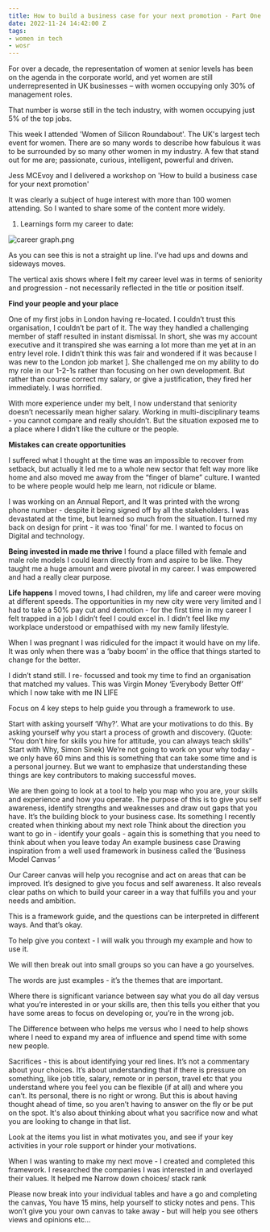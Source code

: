 ```yaml
---
title: How to build a business case for your next promotion - Part One
date: 2022-11-24 14:42:00 Z
tags:
- women in tech
- wosr
---
```


For over a decade, the representation of women at senior levels has been on the agenda in the corporate world, and yet women are still underrepresented in UK businesses – with women occupying only 30% of management roles. 

That number is worse still in the tech industry, with women occupying just 5% of the top jobs. 

This week I attended 'Women of Silicon Roundabout'. The UK's largest tech event for women. There are so many words to describe how fabulous it was to be surrounded by so many other women in my industry. A few that stand out for me are; passionate, curious, intelligent, powerful and driven.

Jess MCEvoy and I delivered a workshop on 'How to build a business case for your next promotion' 

It was clearly a subject of huge interest with more than 100 women attending. So I wanted to share some of the content more widely. 

1. Learnings form my career to date:

![career graph.png](/uploads/career%20graph.png)

As you can see this is not a straight up line. I’ve had ups and downs and sideways moves. 

The vertical axis shows where I felt my career level was in terms of seniority and progression - not necessarily reflected in the title or position itself.

**Find your people and your place**

One of my first jobs in London having re-located. I couldn’t trust this organisation, I couldn’t be part of it. The way they handled a challenging member of staff resulted in instant dismissal. In short, she was my account executive and it transpired she was earning a lot more than me yet at in an entry level role. I didn’t think this was fair and wondered if it was because I was new to the London job market ]. She challenged me on my ability to do my role in our 1-2-1s rather than focusing on her own development. But rather than course correct my salary, or give a justification, they fired her immediately. I was horrified.

With more experience under my belt, I now understand that seniority doesn’t necessarily mean higher salary. Working in multi-disciplinary teams - you cannot compare and really shouldn’t. But the situation exposed me to a place where I didn’t like the culture or the people. 

**Mistakes can create opportunities**

I suffered what I thought at the time was an impossible to recover from setback, but actually it led me to a whole new sector that felt way more like home and also moved me away from the “finger of blame” culture. I wanted to be where people would help me learn, not ridicule or blame.

I was working on an Annual Report, and It was printed with the wrong phone number - despite it being signed off by all the stakeholders. I was devastated at the time, but learned so much from the situation. I turned my back on design for print - it was too 'final' for me. I wanted to focus on Digital and technology. 

**Being invested in made me thrive**
I found a place filled with female and male role models I could learn directly from and aspire to be like. They taught me a huge amount and were pivotal in my career. I was empowered and had a really clear purpose.

**Life happens**
I moved towns, I had children, my life and career were moving at different speeds. The opportunities in my new city were very limited and I had to take a 50% pay cut and demotion - for the first time in my career I felt trapped in a job I didn’t feel I could excel in. I didn’t feel like my workplace understood or empathised with my new family lifestyle.

When I was pregnant I was ridiculed for the impact it would have on my life. It was only when there was a ‘baby boom’ in the      office that things started to change for the better. 

I didn’t stand still. I re- focussed and took my time to find an organisation that matched my values. This was Virgin Money ‘Everybody Better Off’ which I now take with me IN LIFE 










Focus on 4 key steps to help guide you through a framework to use. 

Start with asking yourself ‘Why?’. What are your motivations to do this. By asking yourself why you start a process of growth and discovery. (Quote: “You don’t hire for skills you hire for attitude, you can always teach skills”   Start with Why, Simon Sinek)
We’re not going to work on your why today - we only have 60 mins and this is something that can take some time and is a personal journey. But we want to emphasize that understanding these things are key contributors to making successful moves.

We are then going to look at a tool to help you map who you are, your skills and experience and how you operate. The purpose of this is to give you self awareness, identify strengths and weaknesses and draw out gaps that you have. It’s the building block to your business case. Its something I recently created when thinking about my next role
Think about the direction you want to go in - identify your goals - again this is something that you need to think about when you leave today
An example business case
Drawing inspiration from a well used framework in business called the ‘Business Model Canvas ’

Our Career canvas will help you recognise and act on areas that can be improved. It’s designed to give you focus and self awareness. It also reveals clear paths on which to build your career in a way that fulfills you and your needs and ambition. 

This is a framework guide, and the questions can be interpreted in different ways. And that’s okay. 

To help give you context - I will walk you through my example and how to use it. 

We will then break out into small groups so you can have a go yourselves.



The words are just examples - it’s the themes that are important.

Where there is significant variance between say what you do all day versus what you’re interested in or your skills are, then this tells you either that you have some areas to focus on developing or, you’re in the wrong job.

The Difference between who helps me versus who I need to help shows where I need to expand my area of influence and spend time with some new people.

Sacrifices - this is about identifying your red lines. It’s not a commentary about your choices. It’s about understanding that if there is pressure on something, like job title, salary, remote or in person, travel etc  that you understand where you feel you can be flexible (if at all) and where you can’t. Its personal, there is no right or wrong. But this is about having thought ahead of time, so you aren’t having to answer on the fly or be put on the spot. It's also about thinking about what you sacrifice now and what you are looking to change in that list.

Look at the items you list in what motivates you, and see if your key activities in your role support or hinder your motivations.


When I was wanting to make my next move - I created and completed  this framework.
I researched the companies I was interested in and overlayed their values.
It helped me Narrow down choices/ stack rank


Please now break into your individual tables and have a go and completing the canvas, You have 15 mins, help yourself to sticky notes and pens. This won’t give you your own canvas to take away - but will help you see others views and opinions etc…


